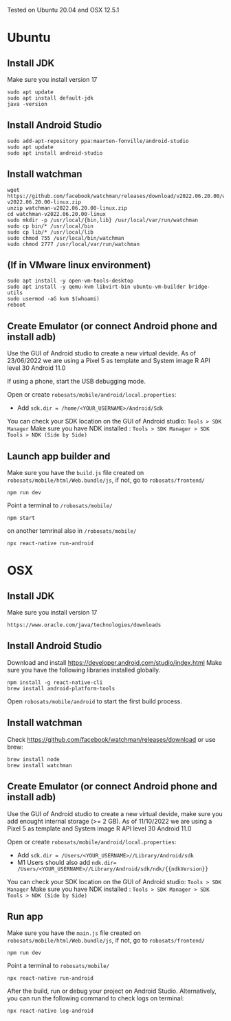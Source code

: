 Tested on Ubuntu 20.04 and OSX 12.5.1

# Ubuntu

## Install JDK

Make sure you install version 17

```
sudo apt update
sudo apt install default-jdk
java -version
```

## Install Android Studio

```
sudo add-apt-repository ppa:maarten-fonville/android-studio
sudo apt update
sudo apt install android-studio
```

## Install watchman

```
wget https://github.com/facebook/watchman/releases/download/v2022.06.20.00/watchman-v2022.06.20.00-linux.zip
unzip watchman-v2022.06.20.00-linux.zip
cd watchman-v2022.06.20.00-linux
sudo mkdir -p /usr/local/{bin,lib} /usr/local/var/run/watchman
sudo cp bin/* /usr/local/bin
sudo cp lib/* /usr/local/lib
sudo chmod 755 /usr/local/bin/watchman
sudo chmod 2777 /usr/local/var/run/watchman
```

## (If in VMware linux environment)

```
sudo apt install -y open-vm-tools-desktop
sudo apt install -y qemu-kvm libvirt-bin ubuntu-vm-builder bridge-utils
sudo usermod -aG kvm $(whoami)
reboot
```

## Create Emulator (or connect Android phone and install adb)

Use the GUI of Android studio to create a new virtual devide. As of 23/06/2022 we are using a Pixel 5 as template and System image R API level 30 Android 11.0

If using a phone, start the USB debugging mode.

Open or create `robosats/mobile/android/local.properties`:

- Add `sdk.dir = /home/<YOUR_USERNAME>/Android/Sdk`

You can check your SDK location on the GUI of Android studio: `Tools > SDK Manager`
Make sure you have NDK installed : `Tools > SDK Manager > SDK Tools > NDK (Side by Side)`

## Launch app builder and

Make sure you have the `build.js` file created on `robosats/mobile/html/Web.bundle/js`, if not, go to `robosats/frontend/`

```
npm run dev
```

Point a terminal to `/robosats/mobile/`

```
npm start
```

on another temrinal also in `/robosats/mobile/`

```
npx react-native run-android
```

# OSX

## Install JDK

Make sure you install version 17

```
https://www.oracle.com/java/technologies/downloads
```

## Install Android Studio

Download and install https://developer.android.com/studio/index.html
Make sure you have the following libraries installed globally.

```
npm install -g react-native-cli
brew install android-platform-tools
```

Open `robosats/mobile/android` to start the first build process.

## Install watchman

Check https://github.com/facebook/watchman/releases/download or use brew:

```
brew install node
brew install watchman
```

## Create Emulator (or connect Android phone and install adb)

Use the GUI of Android studio to create a new virtual devide, make sure you add enought internal storage (>= 2 GB).
As of 11/10/2022 we are using a Pixel 5 as template and System image R API level 30 Android 11.0

Open or create `robosats/mobile/android/local.properties`:

- Add `sdk.dir = /Users/<YOUR_USERNAME>//Library/Android/sdk`
- M1 Users should also add `ndk.dir= /Users/<YOUR_USERNAME>//Library/Android/sdk/ndk/{{ndkVersion}}`

You can check your SDK location on the GUI of Android studio: `Tools > SDK Manager`
Make sure you have NDK installed : `Tools > SDK Manager > SDK Tools > NDK (Side by Side)`

## Run app

Make sure you have the `main.js` file created on `robosats/mobile/html/Web.bundle/js`, if not, go to `robosats/frontend/`

```
npm run dev
```

Point a terminal to `robosats/mobile/`

```
npx react-native run-android
```

After the build, run or debug your project on Android Studio. Alternatively, you can run the following command to check logs on terminal:

```
npx react-native log-android
```
